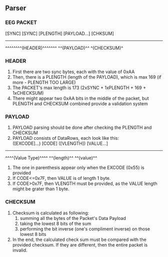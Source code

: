 ## Parser
### EEG PACKET
[SYNC] [SYNC] [PLENGTH]    [PAYLOAD...]     [CHKSUM]  
_______________________    _____________    ____________  
^^^^^^^^(HEADER)^^^^^^^    ^^(PAYLOAD)^^    ^(CHECKSUM)^  

### HEADER
1. First there are two sync bytes, each with the value of 0xAA
2. Then, there is a PLENGTH (length of the PAYLOAD), which is max 169 (if more - PLENGTH TOO LARGE)
3. The PACKET's max length is 173 (2xSYNC + 1xPLENGTH + 169 + 1xCHECKSUM)
4. There might appear two 0xAA bits in the middle of the packet, but PLENGTH and CHECKSUM combined provide a validation system
### PAYLOAD
1. PAYLOAD parsing should be done after checking the PLENGTH and CHECKSUM
2. PAYLOAD consists of DataRows, each look like this:  
([EXCODE]...) [CODE]  ([VLENGTH])  [VALUE...]  
____________________ ____________ ___________  
^^^^(Value Type)^^^^ ^^(length)^^ ^^(value)^^  
1. The one in parenthesis appear only when the EXCODE (0x55) is provided
2. If CODE<=0x7F, then VALUE is of length 1 byte.
3. If CODE>0x7F, then VLENGTH must be provided, as the VALUE length might be grater than 1 byte.
### CHECKSUM
1. Checksum is calculated as following:
   1. summing all the bytes of the Packet's Data Payload
   2. taking the lowest 8 bits of the sum
   3. performing the bit inverse (one's compliment inverse) on those lowest 8 bits
2. In the end, the calculated check sum must be compared with the provided checksum. If they are different, then the entire packet is invalid.